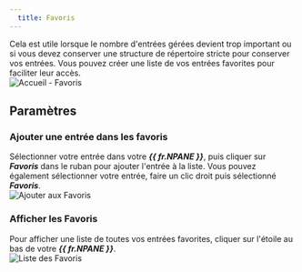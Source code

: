 ```yaml
---
  title: Favoris
---
```

Cela est utile lorsque le nombre d'entrées gérées devient trop important ou si vous devez conserver une structure de répertoire stricte pour conserver vos entrées. Vous pouvez créer une liste de vos entrées favorites pour faciliter leur accès.  
![Accueil - Favoris](https://webdevolutions.azureedge.net/docs/fr/rdm/mac/clip4014.png) 

## Paramètres 

### Ajouter une entrée dans les favoris 

Sélectionner votre entrée dans votre ***{{ fr.NPANE }}***, puis cliquer sur ***Favoris*** dans le ruban pour ajouter l'entrée à la liste. Vous pouvez également sélectionner votre entrée, faire un clic droit puis sélectionné ***Favoris***.  
![Ajouter aux Favoris](https://webdevolutions.azureedge.net/docs/fr/rdm/mac/clip4043.png) 

### Afficher les Favoris 

Pour afficher une liste de toutes vos entrées favorites, cliquer sur l'étoile au bas de votre ***{{ fr.NPANE }}***.  
![Liste des Favoris](https://webdevolutions.azureedge.net/docs/fr/rdm/mac/clip4044.png) 
